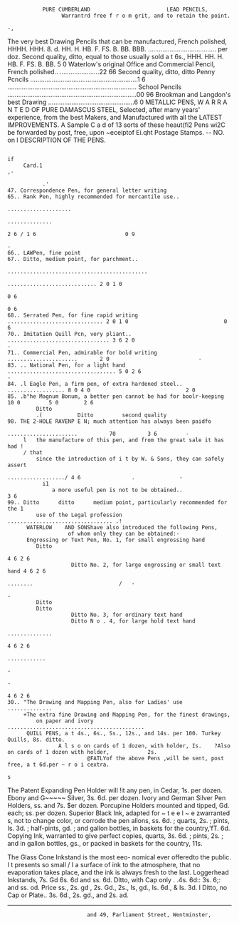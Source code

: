                PURE CUMBERLAND                        LEAD PENCILS,
                     Warrantrd free f r o m grit, and to retain the point.
                                                                           -,
The very best Drawing Pencils that can be manufactured, French polished, HHHH. HHH.                                               8.   d.
    HH. H. HB. F. FS. B. BB. BBB.                    ......................................
                                                                                    per doz.
Second quality, ditto, equal to those usually sold a t 6s., HHH. HH. H. HB. F. FS. B. BB.
                                                                                                    5 0
Waterlow's original Office and Commercial Pencil, French polished..          ......................22 66
Second quality, ditto, ditto
Penny Pcncils
                                       ............................................................1 6
                           ........................................................................
School Pencils             ........................................................................00 96
Brookman and Langdon's best Drawing                ................................................6 0
                                                METALLIC PENS,
                                        W A R R A N T E D OF PURE DAMASCUS STEEL,
                            Selected, after many years' experience, from the best Makers, and
    Manufactured with all the LATEST IMPROVEMENTS.
 A Sample C a d of 13 sorts of these heaut(fi2 Pens wi2C be forwarded by post, free, upon ~eceiptof Ei.qht Postage Stamps.
                                                                                                             --
         NO.
          on   l                         DESCRIPTION OF THE PENS.




                                                                                                          if
         Card.1
    ,-

               .'
    47. Correspondence Pen, for general letter writing
    65.. Rank Pen, highly recommended for mercantile use..
                                                                       ....................
                                                                             ..............
                                                                                            2 6 / 1 6                            0 9
                                                                                                                                 -
    66.. LAWPen, fine point
    67.. Ditto, medium point, for parchment..
                                                ............................................
                                                               ............................ 2 0 1 0
                                                                                                                                 0 6
                                                                                                                                 0 6
    68.. Serrated Pen, for fine rapid writing                .............................. 2 0 1 0                              0 6
    70.. Imitation Quill Pcn, very pliant..                ................................ 3 6 2 0                              -
    71.. Commercial Pen, admirable for bold writing                  ......................       2 0                            -
    83. .. National Pen, for a light hand                .................................. 5 0 2 6                              -
    84. .l Eagle Pen, a firm pen, of extra hardened steel..              .................. 8 0 4 0                              2 0
    85. .b"he Magnum Bonum, a better pen cannot be had for boolr-keeping                                 10 0         5 0        2 6
             Ditto
             .(           Ditto         second quality
    98. THE 2-HOLE RAVENP E N; much attention has always been paidfo
                                                                          ......................          70          3 6         -
         l   the manufacture of this pen, and from the great sale it has had !
         / that
             since the introduction of i t by W. & Sons, they can safely assert
                                                                           ................../ 4 6                .              -
               i1
                  a more useful pen is not to be obtained..                                                           3 6
    99.. Ditto      ditto      medium point, particularly recommended for the 1
             use of the Legal profession                   ................................. .!
          WATERLOW    AND SONShave also introduced the following Pens,
                       of whom only they can be obtained:-
          Engrossing or Text Pen, No. 1, for small engrossing hand
             Ditto
                                                                                4 6 2 6
                        Ditto No. 2, for large engrossing or small text hand 4 6 2 6
                                                                                          ........                           /   -
                                                                                                                                 -
             Ditto
             Ditto
                        Ditto No. 3, for ordinary text hand
                        Ditto N o . 4, for large hold text hand
                                                                                    ..............
                                                                                4 6 2 6
                                                                                      ............
                                                                                                                                 -
                                                                                                                                 -
                                                                                4 6 2 6
    30.. "The Drawing and Mapping Pen, also for Ladies' use                         ..............
         +The extra fine Drawing and Mapping Pen, for the finest drawings,
             on paper and ivory                  ...........................................
          QUILL PENS, a t 4s., 6s., Ss., 12s., and 14s. per 100. Turkey Quills, 8s. ditto.
                    A l s o on cards of 1 dozen, with holder, Is.    ?Also on cards of 1 dozen with holder,            2s.
                             @FATLYof the above Pens ,will be sent, post free, a t 6d.per ~ r o i cextra.
                                                                                                  s
The Patent Expanding Pen Holder will !it any pen, in Cedar, 1s. per dozen. Ebony and G~~~~~
                       Silver, 3s. 6d. per dozen.   Ivory and German Silver Pen Holders, ss. and 7s. $er dozen.
               Porcupine Holders mounted and tipped, Gd. each; ss. per dozen.
Superior Black Ink, adapted for ~ t e e l ~ e zwarranted
                                                s,       not to change color, or corrode the pen allons, ss. 6d. ;
               quarts, 2s. ; pints, Is. 3d. ; half-pints, gd. ; and gallon bottles, in baskets for the country,'fT. 6d.
     Copying Ink, warranted to give perfect copies, quarts, 3s. 6d. ; pints, 2s. ; and in gallon bottles, gs.,
                                                or packed in baskets for the country, 11s.




  The Glass Cone Inkstand is the most eeo-
nomical ever offeredto the public. I t presents so small
                                                                    /
                                                                    I
a surface of ink to the atmosphere, that no evaporation
takes place, and the ink is always fresh to the last.                    Loggerhead Inkstands, 7s. Gd 6s. 6d and ss. 6d.
                                                                         Dltto, with Cap only . .4s. 6d:: 3s. 6;: and ss. od.
Price ss., 2s. gd , 2s. Gd., 2s., Is, gd., Is. 6d., & Is. 3d.       l    Ditto, no Cap or Plate.. 3s. 6d., 2s. gd., and 2s. ad.
-         - -         -         - -- -      -       - --           -        - - - -- --            -                              -    -
                             and 49, Parliament Street, Wentminster,
